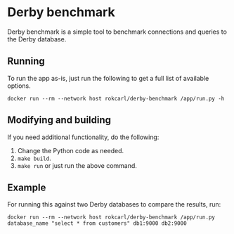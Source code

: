 # Derby benchmark

Derby benchmark is a simple tool to benchmark connections and queries to the
Derby database.

## Running

To run the app as-is, just run the following to get a full list of available
options.

```
docker run --rm --network host rokcarl/derby-benchmark /app/run.py -h
```

## Modifying and building

If you need additional functionality, do the following:

1. Change the Python code as needed.
2. `make build`.
3. `make run` or just run the above command.

## Example

For running this against two Derby databases to compare the results, run:

```
docker run --rm --network host rokcarl/derby-benchmark /app/run.py database_name "select * from customers" db1:9000 db2:9000
```
